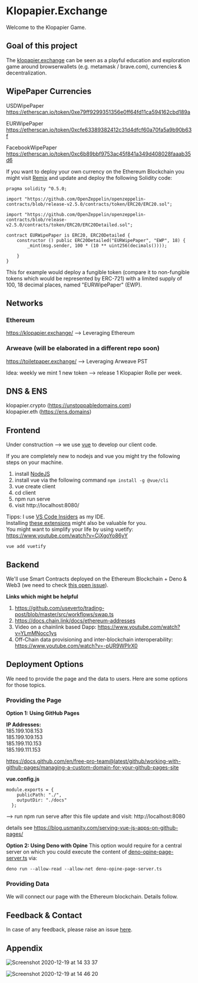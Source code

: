 # Klopapier.Exchange

Welcome to the Klopapier Game.

## Goal of this project
The [klopapier.exchange](https://klopapier.exchange) can be seen as a playful education and exploration game around browserwallets (e.g. metamask / brave.com), currencies & decentralization.


## WipePaper Currencies
USDWipePaper
https://etherscan.io/token/0xe79ff9299351356e0ff64fd11ca594162cbd189a

EURWipePaper
https://etherscan.io/token/0xcfe63389382412c31d4dfcf60a70fa5a9b90b63f 

FacebookWipePaper
https://etherscan.io/token/0xc6b89bbf9753ac45f841a349d408028faaab35d6

If you want to deploy your own currency on the Ethereum Blockchain you might visit [Remix](https://remix.ethereum.org/) and update and deploy the following Solidity code:

```
pragma solidity ^0.5.0;

import "https://github.com/OpenZeppelin/openzeppelin-contracts/blob/release-v2.5.0/contracts/token/ERC20/ERC20.sol";

import "https://github.com/OpenZeppelin/openzeppelin-contracts/blob/release-v2.5.0/contracts/token/ERC20/ERC20Detailed.sol"; 

contract EURWipePaper is ERC20, ERC20Detailed { 
    constructor () public ERC20Detailed("EURWipePaper", "EWP", 18) { 
        _mint(msg.sender, 100 * (10 ** uint256(decimals()))); 
        
    }
}

```

This for example would deploy a fungible token (compare it to non-fungible tokens which would be represented by ERC-721) with a limited supply of 100, 18 decimal places, named "EURWipePaper" (EWP).
## Networks
### Ethereum
https://klopapier.exchange/ --> Leveraging Ethereum


### Arweave (will be elaborated in a different repo soon)
https://toiletpaper.exchange/ --> Leveraging Arweave PST

Idea: weekly we mint 1 new token --> release 1 Klopapier Rolle per week.

## DNS & ENS
klopapier.crypto (https://unstoppabledomains.com)   
klopapier.eth (https://ens.domains)  



## Frontend
Under construction --> we use [vue](https://cli.vuejs.org/) to develop our client code.  

If you are completely new to nodejs and vue you might try the following steps on your machine.  

1. install [NodeJS](https://nodejs.org/en/)
2. install vue via the following command ```npm install -g @vue/cli```
3. vue create client 
4. cd client
5. npm run serve
6. visit http://localhost:8080/

Tipps: 
I use [VS Code Insiders](https://code.visualstudio.com/insiders/) as my IDE.  
Installing [these extensions](https://github.com/michael-spengler/klopapier.exchange/blob/main/.vscode/extensions.json) might also be valuable for you.  
You might want to simplify your life by using vuetify: https://www.youtube.com/watch?v=CjXgoYo86yY
```
vue add vuetify
```
## Backend
We'll use Smart Contracts deployed on the Ethereum Blockchain + Deno & Web3 (we need to check [this open issue](https://github.com/ethereum/web3.js/issues/3700)).  

**Links which might be helpful**
1. https://github.com/useverto/trading-post/blob/master/src/workflows/swap.ts  
2. https://docs.chain.link/docs/ethereum-addresses    
3. Video on a chainlink based Dapp: https://www.youtube.com/watch?v=YLmMNocc1ys  
4. Off-Chain data provisioning and inter-blockchain interoperability: https://www.youtube.com/watch?v=-pUR9WPIrX0


## Deployment Options
We need to provide the page and the data to users. Here are some options for those topics.
### Providing the Page
**Option 1: Using GitHub Pages**

**IP Addresses:**  
185.199.108.153  
185.199.109.153  
185.199.110.153  
185.199.111.153  

https://docs.github.com/en/free-pro-team@latest/github/working-with-github-pages/managing-a-custom-domain-for-your-github-pages-site

**vue.config.js**
```
module.exports = {
    publicPath: "./",
    outputDir: "./docs"
  };
```

--> run npm run serve after this file update and visit: http://localhost:8080   

details see https://blog.usmanity.com/serving-vue-js-apps-on-github-pages/


**Option 2: Using Deno with Opine**
This option would require for a central server on which you could execute the content of [deno-opine-page-server.ts]() via:  
```
deno run --allow-read --allow-net deno-opine-page-server.ts
```

### Providing Data 
We will connect our page with the Ethereum blockchain. Details follow.


## Feedback & Contact
In case of any feedback, please raise an issue [here](https://github.com/michael-spengler/klopapier.exchange/issues/new).


## Appendix
![Screenshot 2020-12-19 at 14 33 37](https://user-images.githubusercontent.com/43786652/102690660-3b2de580-4207-11eb-8340-0bcbd0327a5f.png)

![Screenshot 2020-12-19 at 14 46 20](https://user-images.githubusercontent.com/43786652/102690930-fb67fd80-4208-11eb-8d76-a64638990dcf.png)
